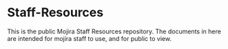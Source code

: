 Staff-Resources
===============

This is the public Mojira Staff Resources repository. The documents in here are intended for mojira staff to use, and for public to view.
